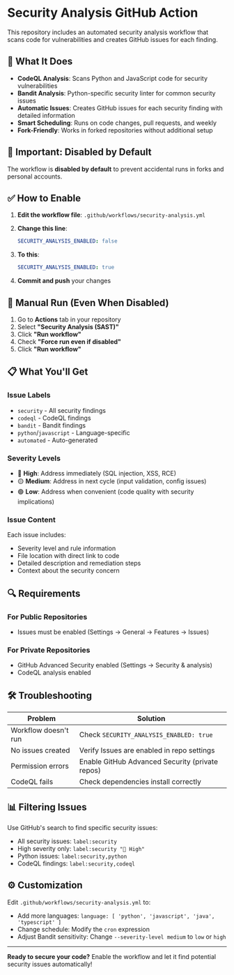 # Security Analysis GitHub Action

This repository includes an automated security analysis workflow that scans code for vulnerabilities and creates GitHub issues for each finding.

## 🔧 What It Does

- **CodeQL Analysis**: Scans Python and JavaScript code for security vulnerabilities
- **Bandit Analysis**: Python-specific security linter for common security issues
- **Automatic Issues**: Creates GitHub issues for each security finding with detailed information
- **Smart Scheduling**: Runs on code changes, pull requests, and weekly
- **Fork-Friendly**: Works in forked repositories without additional setup

## 🚨 Important: Disabled by Default

The workflow is **disabled by default** to prevent accidental runs in forks and personal accounts.

## ✅ How to Enable

1. **Edit the workflow file**: `.github/workflows/security-analysis.yml`

2. **Change this line**:
   ```yaml
   SECURITY_ANALYSIS_ENABLED: false
   ```
3. **To this**:

   ```yaml
   SECURITY_ANALYSIS_ENABLED: true
   ```

4. **Commit and push** your changes

## 🎯 Manual Run (Even When Disabled)

1. Go to **Actions** tab in your repository
2. Select **"Security Analysis (SAST)"**
3. Click **"Run workflow"**
4. Check **"Force run even if disabled"**
5. Click **"Run workflow"**

## 📋 What You'll Get

### Issue Labels

- `security` - All security findings
- `codeql` - CodeQL findings
- `bandit` - Bandit findings
- `python`/`javascript` - Language-specific
- `automated` - Auto-generated

### Severity Levels

- 🔴 **High**: Address immediately (SQL injection, XSS, RCE)
- 🟡 **Medium**: Address in next cycle (input validation, config issues)
- 🟢 **Low**: Address when convenient (code quality with security implications)

### Issue Content

Each issue includes:

- Severity level and rule information
- File location with direct link to code
- Detailed description and remediation steps
- Context about the security concern

## 🔍 Requirements

### For Public Repositories

- Issues must be enabled (Settings → General → Features → Issues)

### For Private Repositories

- GitHub Advanced Security enabled (Settings → Security & analysis)
- CodeQL analysis enabled

## 🛠️ Troubleshooting

| Problem              | Solution                                        |
| -------------------- | ----------------------------------------------- |
| Workflow doesn't run | Check `SECURITY_ANALYSIS_ENABLED: true`         |
| No issues created    | Verify Issues are enabled in repo settings      |
| Permission errors    | Enable GitHub Advanced Security (private repos) |
| CodeQL fails         | Check dependencies install correctly            |

## 📊 Filtering Issues

Use GitHub's search to find specific security issues:

- All security issues: `label:security`
- High severity only: `label:security "🔴 High"`
- Python issues: `label:security,python`
- CodeQL findings: `label:security,codeql`

## ⚙️ Customization

Edit `.github/workflows/security-analysis.yml` to:

- Add more languages: `language: [ 'python', 'javascript', 'java', 'typescript' ]`
- Change schedule: Modify the `cron` expression
- Adjust Bandit sensitivity: Change `--severity-level medium` to `low` or `high`

---

**Ready to secure your code?** Enable the workflow and let it find potential security issues automatically!
